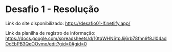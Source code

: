 # Desafio 1 - Resolução 
Link do site disponibilizado: https://desafio01-lf.netlify.app/

Link da planilha de registro de informação: https://docs.google.com/spreadsheets/d/10tqWHNStpJij6rb78fnn9f8Jl04adOcEbPB3QeOOvmo/edit?gid=0#gid=0
